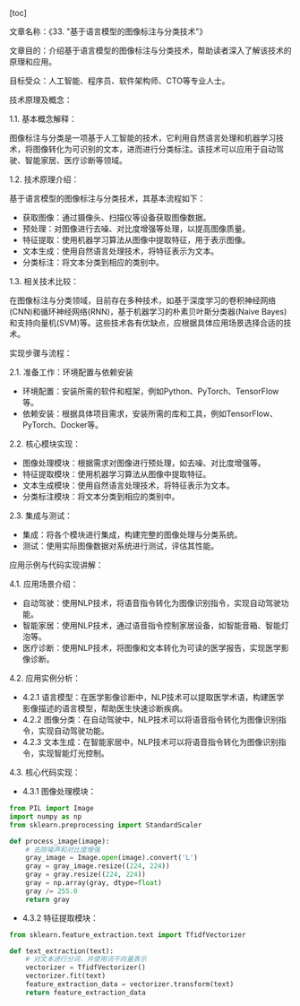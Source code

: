 
[toc]                    
                
                
文章名称：《33. "基于语言模型的图像标注与分类技术"》

文章目的：介绍基于语言模型的图像标注与分类技术，帮助读者深入了解该技术的原理和应用。

目标受众：人工智能、程序员、软件架构师、CTO等专业人士。

技术原理及概念：

1.1. 基本概念解释：

图像标注与分类是一项基于人工智能的技术，它利用自然语言处理和机器学习技术，将图像转化为可识别的文本，进而进行分类标注。该技术可以应用于自动驾驶、智能家居、医疗诊断等领域。

1.2. 技术原理介绍：

基于语言模型的图像标注与分类技术，其基本流程如下：

- 获取图像：通过摄像头、扫描仪等设备获取图像数据。
- 预处理：对图像进行去噪、对比度增强等处理，以提高图像质量。
- 特征提取：使用机器学习算法从图像中提取特征，用于表示图像。
- 文本生成：使用自然语言处理技术，将特征表示为文本。
- 分类标注：将文本分类到相应的类别中。

1.3. 相关技术比较：

在图像标注与分类领域，目前存在多种技术，如基于深度学习的卷积神经网络(CNN)和循环神经网络(RNN)，基于机器学习的朴素贝叶斯分类器(Naive Bayes)和支持向量机(SVM)等。这些技术各有优缺点，应根据具体应用场景选择合适的技术。

实现步骤与流程：

2.1. 准备工作：环境配置与依赖安装

- 环境配置：安装所需的软件和框架，例如Python、PyTorch、TensorFlow等。
- 依赖安装：根据具体项目需求，安装所需的库和工具，例如TensorFlow、PyTorch、Docker等。

2.2. 核心模块实现：

- 图像处理模块：根据需求对图像进行预处理，如去噪、对比度增强等。
- 特征提取模块：使用机器学习算法从图像中提取特征。
- 文本生成模块：使用自然语言处理技术，将特征表示为文本。
- 分类标注模块：将文本分类到相应的类别中。

2.3. 集成与测试：

- 集成：将各个模块进行集成，构建完整的图像处理与分类系统。
- 测试：使用实际图像数据对系统进行测试，评估其性能。

应用示例与代码实现讲解：

4.1. 应用场景介绍：

- 自动驾驶：使用NLP技术，将语音指令转化为图像识别指令，实现自动驾驶功能。
- 智能家居：使用NLP技术，通过语音指令控制家居设备，如智能音箱、智能灯泡等。
- 医疗诊断：使用NLP技术，将图像和文本转化为可读的医学报告，实现医学影像诊断。

4.2. 应用实例分析：

- 4.2.1 语言模型：在医学影像诊断中，NLP技术可以提取医学术语，构建医学影像描述的语言模型，帮助医生快速诊断疾病。
- 4.2.2 图像分类：在自动驾驶中，NLP技术可以将语音指令转化为图像识别指令，实现自动驾驶功能。
- 4.2.3 文本生成：在智能家居中，NLP技术可以将语音指令转化为图像识别指令，实现智能灯光控制。

4.3. 核心代码实现：

- 4.3.1 图像处理模块：
```python
from PIL import Image
import numpy as np
from sklearn.preprocessing import StandardScaler

def process_image(image):
    # 去除噪声和对比度增强
    gray_image = Image.open(image).convert('L')
    gray = gray_image.resize((224, 224))
    gray = gray.resize((224, 224))
    gray = np.array(gray, dtype=float)
    gray /= 255.0
    return gray
```
- 4.3.2 特征提取模块：
```python
from sklearn.feature_extraction.text import TfidfVectorizer

def text_extraction(text):
    # 对文本进行分词，并使用词干向量表示
    vectorizer = TfidfVectorizer()
    vectorizer.fit(text)
    feature_extraction_data = vectorizer.transform(text)
    return feature_extraction_data
```

